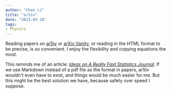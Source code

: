 ```yaml
---
author: "Chen Li"
title: "ar5iv"
date: "2023-03-18"
tags: 
- Physics
---
```


Reading papers on [ar5iv](https://ar5iv.labs.arxiv.org/) or [arXiv Vanity](https://www.arxiv-vanity.com/), or reading in the HTML format to be precise, is so convenient. I enjoy the flexibility and copying equations the most.

This reminds me of an article: [_Ideas on A Really Fast Statistics Journal_](https://yihui.org/en/2012/03/a-really-fast-statistics-journal/). If we use Markdown instead of a pdf file as the format in papers, ar5iv wouldn't even have to exist, and things would be much easier for me. But this might be the best solution we have, because safety over speed I suppose.
